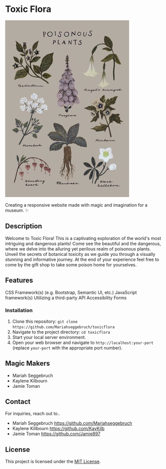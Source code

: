 # Toxic Flora

![Toxic Flora](/img/README-Image.jpg)

 Creating a responsive website made with magic and imagination for a museum. :sparkles:

## Description

Welcome to Toxic Flora! This is a captivating exploration of the world's most intriguing and dangerous plants! Come see the beautiful and the dangerous, where we delve into the alluring yet perilous realm of poisonous plants. Unveil the secrets of botanical toxicity as we guide you through a visually stunning and informative journey. At the end of your experience feel free to come by the gift shop to take some poison home for yourselves.

## Features

CSS Framework(s) (e.g. Bootstrap, Semantic UI, etc.)
JavaScript framework(s)
Utilizing a third-party API
Accessibility
Forms

### Installation

1. Clone this repository: `git clone https://github.com/Mariahseggebruch/toxicflora `
2. Navigate to the project directory: `cd toxicflora`
3. Start your local server environment.
4. Open your web browser and navigate to `http://localhost:your-port` (replace `your-port` with the appropriate port number).

## Magic Makers
- Mariah Seggebruch
- Kaylene Kilbourn
- Jamie Toman


## Contact

For inquiries, reach out to..
- Mariah Seggebruch https://github.com/Mariahseggebruch
- Kaylene Killbourn https://github.com/KayKilb
- Jamie Toman https://github.com/Jamie897

## License

This project is licensed under the [MIT License](LICENSE).

